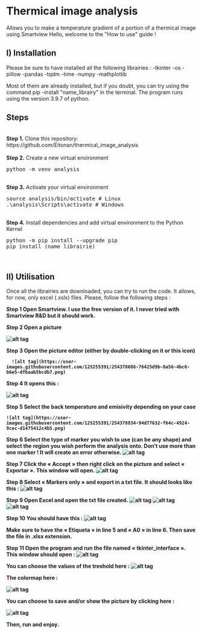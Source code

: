 # Thermical image analysis
Allows you to make a temperature gradient of a portion of a thermical image using Smartview
Hello, welcome to the "How to use" guide !

## I) Installation

Please be sure to have installed all the following librairies :
                                                          			        -tkinter
                                                         			        -os
                                                         			        -pillow
                                                       					    -pandas
                                                                            -tqdm
                                                       					    -time
                                                        					-numpy
                                                         				    -mathplotlib
                                                                 
  Most of them are already installed, but if you doubt, you can try using the command pip -install "name_librairy" in the terminal.
  The program runs using the version 3.9.7 of python.

  ## Steps
<br />
<b>Step 1.</b> Clone this repository: https://github.com/Eitonan/thermical_image_analysis
<br/><br/>
<b>Step 2.</b> Create a new virtual environment 
<pre>
python -m venv analysis
</pre> 
<br/>
<b>Step 3.</b> Activate your virtual environment
<pre>
source analysis/bin/activate # Linux
.\analysis\Scripts\activate # Windows 
</pre>
<br/>
<b>Step 4.</b> Install dependencies and add virtual environment to the Python Kernel
<pre>
python -m pip install --upgrade pip
pip install (name_librairie)
</pre>
<br/>

## II) Utilisation

Once all the librairies are downloaded, you can try to run the code. 
It allows, for now, only excel (.xslx) files. Please, follow the following steps :

<b>Step 1<b> Open Smartview. I use the free version of it. I never tried with Smartview R&D but it should work.

<b>Step 2<b> Open a picture





   ![alt tag](https://user-images.githubusercontent.com/125255391/254378567-27fef47a-6de7-44d1-ae3a-d3bff91aeb8d.png)
        





<b>Step 3<b> Open the picture editor (either by double-clicking on it or this icon)  

      ![alt tag](https://user-images.githubusercontent.com/125255391/254378686-76425d9b-8a56-4bc6-b6e5-dfbaab5bcdb7.png)
   
<b>Step 4<b> It opens this :


   ![alt tag](https://user-images.githubusercontent.com/125255391/254378757-81a7f8a6-8ad9-4745-91e1-7d12be32d977.png)

<b>Step 5<b> Select the back temperature and emisivity depending on your case


    ![alt tag](https://user-images.githubusercontent.com/125255391/254378834-94d77632-f64c-4924-9cec-d1475412c4b5.png)

<b>Step 6<b> Select the type of marker you wish to use (can be any shape) and select the region you wish perform the analysis onto. Don’t use more  than one marker ! It will create an error otherwise. 
     ![alt tag](https://user-images.githubusercontent.com/125255391/254378909-f42aaecf-248e-4bb8-9c24-ab709553816e.png)









<b>Step 7<b> Click the « Accept » then right click on the picture and select « Exportar ». This window will open.
     ![alt tag](https://user-images.githubusercontent.com/125255391/254378987-e8665483-52e3-4592-ab54-68664e7c5ce0.png)

<b>Step 8<b> Select « Markers only » and export in a txt file. It should looks like this :
     ![alt tag](https://user-images.githubusercontent.com/125255391/254379025-33f21900-b5d9-497b-95a5-253298b20307.png)



<b>Step 9<b> Open Excel and open the txt file created.
     ![alt tag](https://user-images.githubusercontent.com/125255391/254379086-4d458e33-9c5d-4e45-b94e-da50f0f9b268.png)
     ![alt tag](https://user-images.githubusercontent.com/125255391/254379146-7bddfc60-bed8-4d8d-8e90-3a086d0e0dbe.png)
     ![alt tag](https://user-images.githubusercontent.com/125255391/254379198-e437d414-a8ae-42a9-8a96-f7c633aae214.png)






<b>Step 10<b> You should have this :
    ![alt tag](https://user-images.githubusercontent.com/125255391/254379249-e9ba2619-4556-469d-92f3-49a624d72536.png)
 
Make sure to have the « Etiqueta » in line 5 and « A0 » in line 6. Then save the file in .xlsx extension.

**Step 11** Open the program and run the file named « tkinter_interface ». This window should open : 
     ![alt tag](https://user-images.githubusercontent.com/125255391/254379327-cf465cac-816d-4b16-af60-0117c6fdd5ca.png)




You can choose the values of the treshold here :
      ![alt tag](https://user-images.githubusercontent.com/125255391/254379364-84392cbd-b274-4ce2-8cf2-254449499d6b.png)

 
The colormap here : 
    
    
  
   ![alt tag](https://user-images.githubusercontent.com/125255391/254379409-cf7156d0-c14a-41f1-aa68-fa9a3f0b0ac6.png)
 
You can choose to save and/or show the picture by clicking here :
    
     
  ![alt tag](https://user-images.githubusercontent.com/125255391/254379453-94afe1e1-7921-4484-a885-d023919731b6.png)
     
Then, run and enjoy.


























